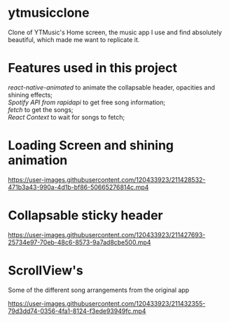 # ytmusicclone
Clone of YTMusic's Home screen, the music app I use and find absolutely beautiful, which made me want to replicate it.
# Features used in this project
*react-native-animated* to animate the collapsable header, opacities and shining effects;  
*Spotify API from rapidapi* to get free song information;  
*fetch* to get the songs;  
*React Context* to wait for songs to fetch;

# Loading Screen and shining animation  

https://user-images.githubusercontent.com/120433923/211428532-471b3a43-990a-4d1b-bf86-50665276814c.mp4

# Collapsable sticky header  

https://user-images.githubusercontent.com/120433923/211427693-25734e97-70eb-48c6-8573-9a7ad8cbe500.mp4

# ScrollView's  
Some of the different song arrangements from the original app  

https://user-images.githubusercontent.com/120433923/211432355-79d3dd74-0356-4fa1-8124-f3ede93949fc.mp4

